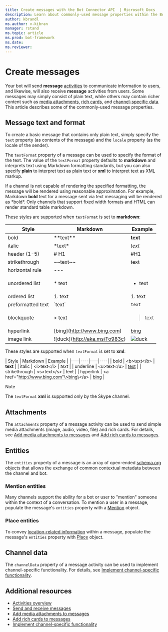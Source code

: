 ```yaml
---
title: Create messages with the Bot Connector API  | Microsoft Docs
description: Learn about commonly-used message properties within the Bot Connector API. 
author: kbrandl
ms.author: v-kibran
manager: rstand
ms.topic: article
ms.prod: bot-framework
ms.date: 
ms.reviewer: 
---
```


# Create messages

Your bot will send **message** [activities](~/rest-api/bot-framework-rest-connector-activities.md) to communicate information to users, and likewise, will also receive **message** activities from users. Some messages may simply consist of plain text, while others may contain richer content such as [media attachments](~/rest-api/bot-framework-rest-connector-add-media-attachments.md), [rich cards](~/rest-api/bot-framework-rest-connector-add-rich-cards.md), and [channel-specific data](~/rest-api/bot-framework-rest-connector-channeldata.md). This article describes some of the commonly-used message properties.

## Message text and format

To create a basic message that contains only plain text, simply specify the `text` property (as contents of the message) 
and the `locale` property (as the locale of the sender). 

The `textFormat` property of a message can be used to specify the format of the text. The value of the `textFormat` property defaults to **markdown** and interprets text using Markdown formatting standards, 
but you can also specify **plain** to interpret text as plain text or **xml** to interpret text as XML markup.

If a channel is not capable of rendering the specified formatting, the message will be rendered using reasonable approximation. For example, Markdown **bold** text for a message sent via text messaging will be rendered as \*bold\*. Only channels that support fixed width formats and HTML can render standard table markdown.

These styles are supported when `textFormat` is set to **markdown**:  

| Style | Markdown | Example | 
| ---- | ---- | ---- | 
| bold | \*\*text\*\* | **text** |
| italic | \*text\* | *text* |
| header (1-5) | # H1 | #H1 |
| strikethrough | \~\~text\~\~ | ~~text~~ |
| horizontal rule | --- |  |
| unordered list | \* text |  <ul><li>text</li></ul> |
| ordered list | 1. text | 1. text |
| preformatted text | \`text\` | `text`  |
| blockquote | \> text | <blockquote>text</blockquote> |
| hyperlink | \[bing](http://www.bing.com) | [bing](http://www.bing.com) |
| image link| !\[duck](http://aka.ms/Fo983c) | ![duck](http://aka.ms/Fo983c) |

These styles are supported when `textFormat` is set to **xml**:  

| Style | Markdown | Example | 
|----|----|----|----|
| bold | \<b\>text\</b\> | **text** | 
| italic | \<i\>text\</i\> | *text* |
| underline | \<u\>text\</u\> | <u>text</u> |
| strikethrough | \<s\>text\</s\> | <s>text</s> |
| hyperlink | \<a href="http://www.bing.com"\>bing\</a\> | <a href="http://www.bing.com">bing</a> |

> [!NOTE]
> The `textFormat` **xml** is supported only by the Skype channel. 

## Attachments

The `attachments` property of a message activity can be used to send simple media attachments 
(image, audio, video, file) and rich cards. For details, see [Add media attachments to messages](~/rest-api/bot-framework-rest-connector-add-media-attachments.md) and [Add rich cards to messages](~/rest-api/bot-framework-rest-connector-add-rich-cards.md).

## Entities

The `entities` property of a message is an array of open-ended <a href="http://schema.org/" target="_blank">schema.org</a> objects that allows the exchange of common contextual metadata between the channel and bot.

### Mention entities

Many channels support the ability for a bot or user to "mention" someone within the context of a conversation. 
To mention a user in a message, populate the message's `entities` property with a [Mention][Mention] object. 

### Place entities

To convey <a href="https://schema.org/Place" target="_blank">location-related information</a> within a message, populate the message's `entities` property with [Place][Place] object. 

## Channel data

The `channelData` property of a message activity can be used to implement channel-specific functionality. 
For details, see [Implement channel-specific functionality](~/rest-api/bot-framework-rest-connector-channeldata.md).

## Additional resources

- [Activities overview](~/rest-api/bot-framework-rest-connector-activities.md)
- [Send and receive messages](~/rest-api/bot-framework-rest-connector-send-and-receive-messages.md)
- [Add media attachments to messages](~/rest-api/bot-framework-rest-connector-add-media-attachments.md)
- [Add rich cards to messages](~/rest-api/bot-framework-rest-connector-add-rich-cards.md)
- [Implement channel-specific functionality](~/rest-api/bot-framework-rest-connector-channeldata.md)

[Mention]: ~/rest-api/bot-framework-rest-connector-api-reference.md#mention-object
[Place]: ~/rest-api/bot-framework-rest-connector-api-reference.md#place-object